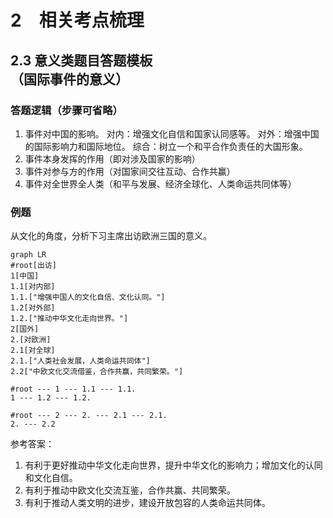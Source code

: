 # 2　相关考点梳理

## 2.3 意义类题目答题模板<br />（国际事件的意义）

### 答题逻辑（步骤可省略）

1. 事件对中国的影响。
    对内：增强文化自信和国家认同感等。
    对外：增强中国的国际影响力和国际地位。
    综合：树立一个和平合作负责任的大国形象。
2. 事件本身发挥的作用（即对涉及国家的影响）
3. 事件对参与方的作用（对国家间交往互动、合作共赢）
4. 事件对全世界全人类（和平与发展、经济全球化、人类命运共同体等）

### 例题

从文化的角度，分析下习主席出访欧洲三国的意义。
```mermaid
graph LR
#root[出访]
1[中国]
1.1[对内部]
1.1.["增强中国人的文化自信、文化认同。"]
1.2[对外部]
1.2.["推动中华文化走向世界。"]
2[国外]
2.[对欧洲]
2.1[对全球]
2.1.["人类社会发展，人类命运共同体"]
2.2["中欧文化交流借鉴，合作共赢，共同繁荣。"]

#root --- 1 --- 1.1 --- 1.1.
1 --- 1.2 --- 1.2.

#root --- 2 --- 2. --- 2.1 --- 2.1.
2. --- 2.2

```
参考答案：
  1. 有利于更好推动中华文化走向世界，提升中华文化的影响力；增加文化的认同和文化自信。
  2. 有利于推动中欧文化交流互鉴，合作共赢、共同繁荣。
  3. 有利于推动人类文明的进步，建设开放包容的人类命运共同体。